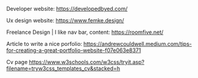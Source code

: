 Developer website: https://developedbyed.com/

Ux design website: https://www.femke.design/

Freelance Design | I like nav bar, content: https://roomfive.net/ 

Article to write a nice porfolio: https://andrewcouldwell.medium.com/tips-for-creating-a-great-portfolio-website-f07e063e8371

Cv page https://www.w3schools.com/w3css/tryit.asp?filename=tryw3css_templates_cv&stacked=h
